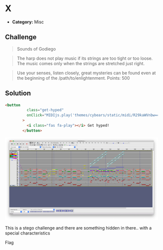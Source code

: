 # X

- **Category:** Misc

## Challenge

> Sounds of Godiego

> The harp does not play music if its strings are too tight or too loose. The music comes only when the strings are stretched just right.

> Use your senses, listen closely, great mysteries can be found even at the beginning of the /path/to/enlightenment.
Points: 500

## Solution

```html
<button
          class="get-hyped"
          onClick="MIDIjs.play('themes/cybears/static/midi/R29kaWVnbw==.mid');"
        >
          <i class="fas fa-play"></i> Get hyped!
        </button>
```

![godiego](godiego.png)

This is a stego challenge and there are something hidden in there.. with a special characteristics

Flag
```

```
